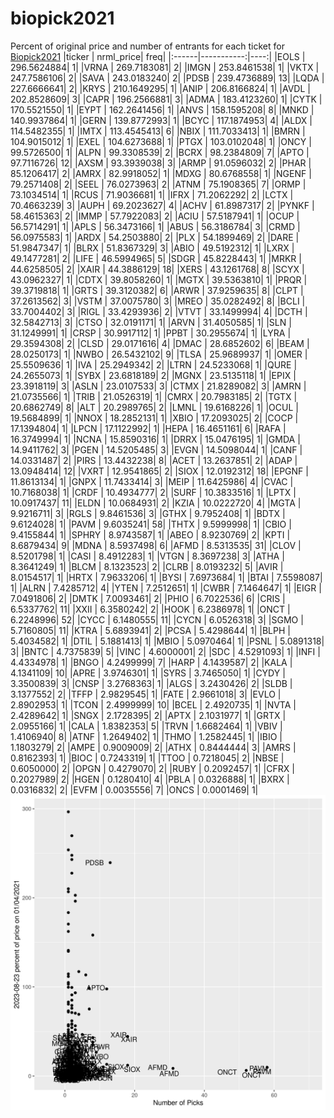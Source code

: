 # biopick2021
Percent of original price and number of entrants for each ticket for [Biopick2021](https://twitter.com/hashtag/Biopick2021)
|ticker |  nrml_price| freq|
|:------|-----------:|----:|
|EOLS   | 296.5624884|    1|
|VRNA   | 269.7183081|    2|
|IMGN   | 253.8461538|    1|
|VKTX   | 247.7586106|    2|
|SAVA   | 243.0183240|    2|
|PDSB   | 239.4736889|   13|
|LQDA   | 227.6666641|    2|
|KRYS   | 210.1649295|    1|
|ANIP   | 206.8166824|    1|
|AVDL   | 202.8528609|    3|
|CAPR   | 196.2566881|    3|
|ADMA   | 183.4123260|    1|
|CYTK   | 170.5521550|    1|
|EYPT   | 162.2641456|    1|
|ANVS   | 158.1595208|    8|
|MNKD   | 140.9937864|    1|
|GERN   | 139.8772993|    1|
|BCYC   | 117.1874953|    4|
|ALDX   | 114.5482355|    1|
|IMTX   | 113.4545413|    6|
|NBIX   | 111.7033413|    1|
|BMRN   | 104.9015012|    1|
|EXEL   | 104.6273688|    1|
|PTGX   | 103.0102048|    1|
|ONCY   |  99.5726500|    1|
|ALPN   |  99.3308539|    2|
|BCRX   |  98.2384809|    7|
|APTO   |  97.7116726|   12|
|AXSM   |  93.3939038|    3|
|ARMP   |  91.0596032|    2|
|PHAR   |  85.1206417|    2|
|AMRX   |  82.9918052|    1|
|MDXG   |  80.6768558|    1|
|NGENF  |  79.2571408|    2|
|SEEL   |  76.0273963|    2|
|ATNM   |  75.1908365|    7|
|ORMP   |  73.1034514|    1|
|RCUS   |  71.9036681|    1|
|IFRX   |  71.2062292|    2|
|LCTX   |  70.4663239|    3|
|AUPH   |  69.2023627|    4|
|ACHV   |  61.8987317|    2|
|PYNKF  |  58.4615363|    2|
|IMMP   |  57.7922083|    2|
|ACIU   |  57.5187941|    1|
|OCUP   |  56.5714291|    1|
|APLS   |  56.3473166|    1|
|ABUS   |  56.3186784|    3|
|CRMD   |  56.0975583|    1|
|ARDX   |  54.2503880|    2|
|PLX    |  54.1899469|    2|
|DARE   |  51.9847347|    1|
|BLRX   |  51.8367329|    3|
|ABIO   |  49.5192312|    1|
|LXRX   |  49.1477281|    2|
|LIFE   |  46.5994965|    5|
|SDGR   |  45.8228443|    1|
|MRKR   |  44.6258505|    2|
|XAIR   |  44.3886129|   18|
|XERS   |  43.1261768|    8|
|SCYX   |  43.0962327|    1|
|CDTX   |  39.8058260|    1|
|MGTX   |  39.5363810|    1|
|PRQR   |  39.3719818|    1|
|GRTS   |  39.3120382|    6|
|ARWR   |  37.9259635|    8|
|CLPT   |  37.2613562|    3|
|VSTM   |  37.0075780|    3|
|MREO   |  35.0282492|    8|
|BCLI   |  33.7004402|    3|
|RIGL   |  33.4293936|    2|
|VTVT   |  33.1499994|    4|
|DCTH   |  32.5842713|    3|
|CTSO   |  32.0191171|    1|
|ARVN   |  31.4050585|    1|
|SLN    |  31.1249991|    1|
|CRSP   |  30.9917112|    1|
|PPBT   |  30.2955674|    1|
|LYRA   |  29.3594308|    2|
|CLSD   |  29.0171616|    4|
|DMAC   |  28.6852602|    6|
|BEAM   |  28.0250173|    1|
|NWBO   |  26.5432102|    9|
|TLSA   |  25.9689937|    1|
|OMER   |  25.5509636|    1|
|IVA    |  25.2949342|    2|
|LTRN   |  24.5233068|    1|
|QURE   |  24.2655073|    1|
|SYBX   |  23.6818189|    2|
|MGNX   |  23.5135118|    1|
|EPIX   |  23.3918119|    3|
|ASLN   |  23.0107533|    3|
|CTMX   |  21.8289082|    3|
|AMRN   |  21.0735566|    1|
|TRIB   |  21.0526319|    1|
|CMRX   |  20.7983185|    2|
|TGTX   |  20.6862749|    8|
|ALT    |  20.2989765|    2|
|LMNL   |  19.6168226|    1|
|OCUL   |  19.5684899|    1|
|NNOX   |  18.2852131|    1|
|XBIO   |  17.2093025|    2|
|COCP   |  17.1394804|    1|
|LPCN   |  17.1122992|    1|
|HEPA   |  16.4651161|    6|
|RAFA   |  16.3749994|    1|
|NCNA   |  15.8590316|    1|
|DRRX   |  15.0476195|    1|
|GMDA   |  14.9411762|    3|
|PGEN   |  14.5205485|    3|
|EVGN   |  14.5098044|    1|
|CANF   |  14.0331487|    2|
|PIRS   |  13.4432238|    8|
|ACET   |  13.2637851|    2|
|ADAP   |  13.0948414|   12|
|VXRT   |  12.9541865|    2|
|SIOX   |  12.0192312|   18|
|EPGNF  |  11.8613134|    1|
|GNPX   |  11.7433414|    3|
|MEIP   |  11.6425986|    4|
|CVAC   |  10.7168038|    1|
|CRDF   |  10.4934777|    2|
|SURF   |  10.3833516|    1|
|LPTX   |  10.0917437|   11|
|ELDN   |  10.0684931|    2|
|KZIA   |  10.0222720|    4|
|MGTA   |   9.9216711|    3|
|RGLS   |   9.8461536|    3|
|GTHX   |   9.7952408|    1|
|BDTX   |   9.6124028|    1|
|PAVM   |   9.6035241|   58|
|THTX   |   9.5999998|    1|
|CBIO   |   9.4155844|    1|
|SPHRY  |   8.9743587|    1|
|ABEO   |   8.9230769|    2|
|KPTI   |   8.6879434|    9|
|MDNA   |   8.5937498|    6|
|AFMD   |   8.5313535|   31|
|CLOV   |   8.5201798|    1|
|CASI   |   8.4912283|    1|
|VTGN   |   8.3697238|    3|
|ATHA   |   8.3641249|    1|
|BLCM   |   8.1323523|    2|
|CLRB   |   8.0193232|    5|
|AVIR   |   8.0154517|    1|
|HRTX   |   7.9633206|    1|
|BYSI   |   7.6973684|    1|
|BTAI   |   7.5598087|    1|
|ALRN   |   7.4285712|    4|
|YTEN   |   7.2512651|    1|
|CWBR   |   7.1464647|    1|
|EIGR   |   7.0491806|    2|
|DMTK   |   7.0093461|    2|
|PHIO   |   6.7022536|    6|
|CRIS   |   6.5337762|   11|
|XXII   |   6.3580242|    2|
|HOOK   |   6.2386978|    1|
|ONCT   |   6.2248996|   52|
|CYCC   |   6.1480555|   11|
|CYCN   |   6.0526318|    3|
|SGMO   |   5.7160805|   11|
|KTRA   |   5.6893941|    2|
|PCSA   |   5.4298644|    1|
|BLPH   |   5.4034582|    1|
|DTIL   |   5.1881413|    1|
|MBIO   |   5.0970464|    1|
|PSNL   |   5.0891318|    3|
|BNTC   |   4.7375839|    5|
|VINC   |   4.6000001|    2|
|SDC    |   4.5291093|    1|
|INFI   |   4.4334978|    1|
|BNGO   |   4.2499999|    7|
|HARP   |   4.1439587|    2|
|KALA   |   4.1341109|   10|
|APRE   |   3.9746301|    1|
|SYRS   |   3.7465050|    1|
|CYDY   |   3.3500839|    3|
|CNSP   |   3.2768363|    1|
|ALGS   |   3.2430426|    2|
|SLDB   |   3.1377552|    2|
|TFFP   |   2.9829545|    1|
|FATE   |   2.9661018|    3|
|EVLO   |   2.8902953|    1|
|TCON   |   2.4999999|   10|
|BCEL   |   2.4920735|    1|
|NVTA   |   2.4289642|    1|
|SNGX   |   2.1728395|    2|
|APTX   |   2.1031977|    1|
|GRTX   |   2.0955166|    1|
|CALA   |   1.8382353|    5|
|TRVN   |   1.6682464|    1|
|VBIV   |   1.4106940|    8|
|ATNF   |   1.2649402|    1|
|THMO   |   1.2582445|    1|
|IBIO   |   1.1803279|    2|
|AMPE   |   0.9009009|    2|
|ATHX   |   0.8444444|    3|
|AMRS   |   0.8162393|    1|
|BIOC   |   0.7243319|    1|
|TTOO   |   0.7218045|    2|
|NBSE   |   0.6050000|    2|
|OPGN   |   0.4279070|    2|
|RUBY   |   0.2092457|    1|
|CFRX   |   0.2027989|    2|
|HGEN   |   0.1280410|    4|
|PBLA   |   0.0326888|    1|
|BXRX   |   0.0316832|    2|
|EVFM   |   0.0035556|    7|
|ONCS   |   0.0001469|    1|
![retvspicks](biopicks.png?raw=true)
